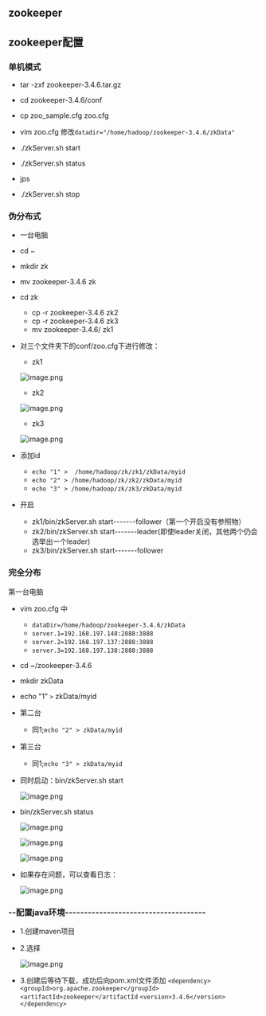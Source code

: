 ## zookeeper

## zookeeper配置

### 单机模式
* tar -zxf zookeeper-3.4.6.tar.gz
* cd zookeeper-3.4.6/conf
* cp zoo_sample.cfg zoo.cfg
* vim zoo.cfg 修改```datadir="/home/hadoop/zookeeper-3.4.6/zkData"```
* ./zkServer.sh start

* ./zkServer.sh status

* jps
* ./zkServer.sh stop 

### 伪分布式
* 一台电脑
* cd ~
* mkdir zk
* mv zookeeper-3.4.6 zk
* cd zk
	* cp -r zookeeper-3.4.6 zk2
	* cp -r  zookeeper-3.4.6 zk3
	* mv  zookeeper-3.4.6/ zk1
* 对三个文件夹下的conf/zoo.cfg下进行修改：
 	* zk1
	
	![image.png](https://upload-images.jianshu.io/upload_images/14466577-a12bee912f3612c8.png?imageMogr2/auto-orient/strip%7CimageView2/2/w/1240)

	* zk2
	
	![image.png](https://upload-images.jianshu.io/upload_images/14466577-512af05eea71dea8.png?imageMogr2/auto-orient/strip%7CimageView2/2/w/1240)
	
	* zk3
	
	![image.png](https://upload-images.jianshu.io/upload_images/14466577-a792c60c8d09a71e.png?imageMogr2/auto-orient/strip%7CimageView2/2/w/1240)

* 添加id			
	* ```echo "1" >  /home/hadoop/zk/zk1/zkData/myid```
	* ```echo "2" > /home/hadoop/zk/zk2/zkData/myid```
	* ```echo "3" > /home/hadoop/zk/zk3/zkData/myid```

* 开启
	* zk1/bin/zkServer.sh start-------follower（第一个开启没有参照物）
	* zk2/bin/zkServer.sh start-------leader(即使leader关闭，其他两个仍会选举出一个leader)
	* zk3/bin/zkServer.sh start-------follower 
### 完全分布
第一台电脑
* vim zoo.cfg 中
	* ```dataDir=/home/hadoop/zookeeper-3.4.6/zkData```
	* ```server.1=192.168.197.148:2888:3888```
	* ```server.2=192.168.197.137:2888:3888```
	* ```server.3=192.168.197.138:2888:3888```
* cd ~/zookeeper-3.4.6
* mkdir zkData
* echo "1" `>` zkData/myid
* 第二台
	* 同1;```echo "2" > zkData/myid```
* 第三台
	* 同1;```echo "3" > zkData/myid```
* 同时启动：bin/zkServer.sh start

	![image.png](https://upload-images.jianshu.io/upload_images/14466577-5a1963a95e84f9fd.png?imageMogr2/auto-orient/strip%7CimageView2/2/w/1240)

* bin/zkServer.sh status

	![image.png](https://upload-images.jianshu.io/upload_images/14466577-5345996191a38ece.png?imageMogr2/auto-orient/strip%7CimageView2/2/w/1240)

	![image.png](https://upload-images.jianshu.io/upload_images/14466577-c1a26f8e3d6768d4.png?imageMogr2/auto-orient/strip%7CimageView2/2/w/1240)

	![image.png](https://upload-images.jianshu.io/upload_images/14466577-5d9473b1c49e6416.png?imageMogr2/auto-orient/strip%7CimageView2/2/w/1240)

* 如果存在问题，可以查看日志：

	![image.png](https://upload-images.jianshu.io/upload_images/14466577-e52a281135442b6d.png?imageMogr2/auto-orient/strip%7CimageView2/2/w/1240)
	
### --配置java环境-------------------------------------
* 1.创建maven项目

* 2.选择

	![image.png](https://upload-images.jianshu.io/upload_images/14466577-4ccb3f315a3ca948.png?imageMogr2/auto-orient/strip%7CimageView2/2/w/1240)

* 3.创建后等待下载，成功后向pom.xml文件添加
    	```<dependency>```
		```<groupId>org.apache.zookeeper</groupId>```
		```<artifactId>zookeeper</artifactId```
		```<version>3.4.6</version>```
	```</dependency>```






















